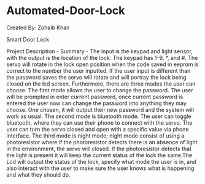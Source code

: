 # Automated-Door-Lock


Created By: Zohaib Khan 


Smart Door Lock

Project Description - 
	Summary - 
		The input is the keypad and light sensor, with the output is the location of the lock. The keypad has 1-9, *, and #. The servo will rotate in the lock open position when the code saved in eeprom is correct to the number the user inputted. If the user input is different than the password saves the servo will rotate and will portray the lock being closed on the lcd screen. Furthermore, there are three modes the user can choose. The first mode allows the user to change the password. The user will be prompted in enter current password, once current password is entered the user now can change the password into anything they may choose. One chosen, it will output their new password and the system will work as usual. The second mode is bluetooth mode. The user can toggle bluetooth, where they can use their phone to connect with the servo. The user can turn the servo closed and open with a specific value via phone interface. The third mode is night mode; night mode consist of using a photoresistor where if the photoresistor detects there is an absence of light in the environment, the servo will closed. If the photoresistor detects that the light is present it will keep the current status of the lock the same.The Lcd will output the status of the lock, specify what mode the user is in, and also interact with the user to make sure the user knows what is happening and what they should do. 


